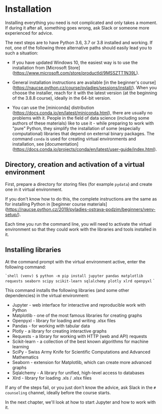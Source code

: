 # Installation

Installing everything you need is not complicated and only takes a moment. If during it
after all, something goes wrong, ask Slack or someone more experienced for advice.

The next steps are to have Python 3.6, 3.7 or 3.8 installed and working.
If not, one of the following three alternative paths should easily lead you to such a situation:

- If you have updated Windows 10, the easiest way is to use the installation from [Microsoft Store] (https://www.microsoft.com/store/productId/9MSSZTT1N39L).

- General installation instructions are available [in the beginner's course] (https://naucse.python.cz/course/pyladies/sessions/install/). When you choose the installer, reach for it with the latest version (at the beginning of the 3.8.8 course), ideally in the 64-bit version.

- You can use the [miniconda] distribution (https://docs.conda.io/en/latest/miniconda.html), there are usually no problems with it. People in the field of data science (including some authors of these materials) like to use it - while preparing to work with "pure" Python, they simplify the installation of some (especially computational) libraries that depend on external binary packages. The command `conda` is used for creating virtual environments and installation, see [documentation] (https://docs.conda.io/projects/conda/en/latest/user-guide/index.html).

## Directory, creation and activation of a virtual environment

First, prepare a directory for storing files (for example `pydata`) and create one in it
virtual environment.

If you don't know how to do this, the complete instructions are the same as for installing Python
in [beginner course materials] (https://naucse.python.cz/2019/pyladies-ostrava-podzim/beginners/venv-setup/).

Each time you run the command line, you will need to activate the virtual environment so that
they could work with the libraries and tools installed in it.

## Installing libraries

At the command prompt with the virtual environment active, enter the following command:

`` `shell
(venv) $ python -m pip install jupyter pandas matplotlib requests seaborn scipy scikit-learn sqlalchemy plotly xlrd openpyxl
`` `

This command installs the following libraries (and some other dependencies) in the virtual environment:

* Jupyter - web interface for interactive and reproducible work with Python
* Matplotlib - one of the most famous libraries for creating graphs
* Openpyxl - library for loading and writing .xlsx files
* Pandas - for working with tabular data
* Plotly - a library for creating interactive graphs
* Requests - a library for working with HTTP (web and API) requests
* Scikit-learn - a collection of the best known algorithms for machine learning
* SciPy - Swiss Army Knife for Scientific Computations and Advanced Mathematics
* Seaborn - extension for Matplotlib, which can create more advanced graphs
* Sqlalchemy - A library for unified, high-level access to databases
* Xlrd - library for loading .xls / .xlsx files

If any of the steps fail, or you just don't know the advice, ask Slack in the `# counseling` channel, ideally before the course starts.

In the next chapter, we'll look at how to start Jupyter and how to work with it.
